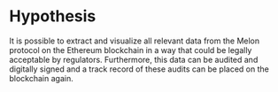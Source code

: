 # Hypothesis

It is possible to extract and visualize all relevant data from the Melon protocol on the Ethereum blockchain in a way that could be legally acceptable by regulators. Furthermore, this data can be audited and digitally signed and a track record of these audits can be placed on the blockchain again.

